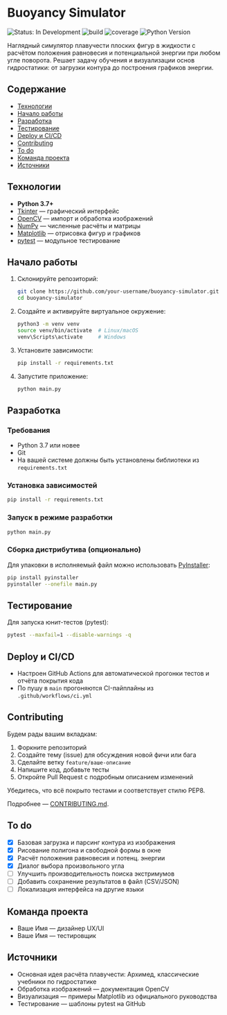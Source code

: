 # Buoyancy Simulator

![Status: In Development](https://img.shields.io/badge/status-в%20разработке-yellow) ![build](https://img.shields.io/github/actions/workflow/status/your-username/buoyancy-simulator/ci.yml) ![coverage](https://img.shields.io/codecov/c/github/your-username/buoyancy-simulator) ![Python Version](https://img.shields.io/badge/python-3.7%2B-blue)

Наглядный симулятор плавучести плоских фигур в жидкости с расчётом положения равновесия и потенциальной энергии при любом угле поворота. Решает задачу обучения и визуализации основ гидростатики: от загрузки контура до построения графиков энергии.

## Содержание

- [Технологии](#технологии)  
- [Начало работы](#начало-работы)  
- [Разработка](#разработка)  
- [Тестирование](#тестирование)  
- [Deploy и CI/CD](#deploy-и-cicd)  
- [Contributing](#contributing)  
- [To do](#to-do)  
- [Команда проекта](#команда-проекта)  
- [Источники](#источники)  

## Технологии

- **Python 3.7+**  
- [Tkinter](https://docs.python.org/3/library/tkinter.html) — графический интерфейс  
- [OpenCV](https://opencv.org/) — импорт и обработка изображений  
- [NumPy](https://numpy.org/) — численные расчёты и матрицы  
- [Matplotlib](https://matplotlib.org/) — отрисовка фигур и графиков  
- [pytest](https://docs.pytest.org/) — модульное тестирование  

## Начало работы

1. Склонируйте репозиторий:  
   ```sh
   git clone https://github.com/your-username/buoyancy-simulator.git
   cd buoyancy-simulator
   ```
2. Создайте и активируйте виртуальное окружение:  
   ```sh
   python3 -m venv venv
   source venv/bin/activate  # Linux/macOS
   venv\Scripts\activate     # Windows
   ```
3. Установите зависимости:  
   ```sh
   pip install -r requirements.txt
   ```
4. Запустите приложение:  
   ```sh
   python main.py
   ```

## Разработка

### Требования

- Python 3.7 или новее  
- Git  
- На вашей системе должны быть установлены библиотеки из `requirements.txt`

### Установка зависимостей

```sh
pip install -r requirements.txt
```

### Запуск в режиме разработки

```sh
python main.py
```

### Сборка дистрибутива (опционально)

Для упаковки в исполняемый файл можно использовать [PyInstaller](https://www.pyinstaller.org/):
```sh
pip install pyinstaller
pyinstaller --onefile main.py
```

## Тестирование

Для запуска юнит-тестов (pytest):
```sh
pytest --maxfail=1 --disable-warnings -q
```

## Deploy и CI/CD

- Настроен GitHub Actions для автоматической прогонки тестов и отчёта покрытия кода  
- По пушу в `main` прогоняются CI-пайплайны из `.github/workflows/ci.yml`  

## Contributing

Будем рады вашим вкладкам:

1. Форкните репозиторий  
2. Создайте тему (issue) для обсуждения новой фичи или бага  
3. Сделайте ветку `feature/ваше-описание`  
4. Напишите код, добавьте тесты  
5. Откройте Pull Request с подробным описанием изменений  

Убедитесь, что всё покрыто тестами и соответствует стилю PEP8.

Подробнее — [CONTRIBUTING.md](./CONTRIBUTING.md).

## To do

- [x] Базовая загрузка и парсинг контура из изображения  
- [x] Рисование полигона и свободной формы в окне  
- [x] Расчёт положения равновесия и потенц. энергии  
- [x] Диалог выбора произвольного угла  
- [ ] Улучшить производительность поиска экстримумов  
- [ ] Добавить сохранение результатов в файл (CSV/JSON)  
- [ ] Локализация интерфейса на другие языки  

## Команда проекта

- Ваше Имя — дизайнер UX/UI  
- Ваше Имя — тестировщик  

## Источники

- Основная идея расчёта плавучести: Архимед, классические учебники по гидростатике  
- Обработка изображений — документация OpenCV  
- Визуализация — примеры Matplotlib из официального руководства  
- Тестирование — шаблоны pytest на GitHub  
